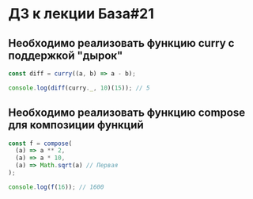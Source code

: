 # ДЗ к лекции База#21

## Необходимо реализовать функцию curry с поддержкой "дырок"

```js
const diff = curry((a, b) => a - b);

console.log(diff(curry._, 10)(15)); // 5
```

## Необходимо реализовать функцию compose для композиции функций

```js
const f = compose(
  (a) => a ** 2,
  (a) => a * 10,
  (a) => Math.sqrt(a) // Первая
);

console.log(f(16)); // 1600
```
